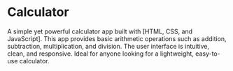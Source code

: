 # Calculator
A simple yet powerful calculator app built with [HTML, CSS, and JavaScript]. This app provides basic arithmetic operations such as addition, subtraction, multiplication, and division. The user interface is intuitive, clean, and responsive. Ideal for anyone looking for a lightweight, easy-to-use calculator.
